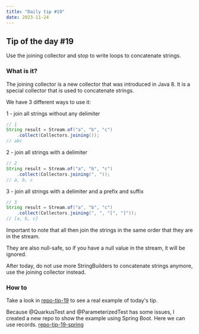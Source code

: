 ```yaml
---
title: "Daily tip #19"
date: 2023-11-24
---
```


## Tip of the day #19

Use the joining collector and stop to write loops to concatenate strings.


### What is it?

The joining collector is a new collector that was introduced in Java 8. 
It is a special collector that is used to concatenate strings. 

We have 3 different ways to use it:

1 - join all strings without any delimiter

```java
// 1
String result = Stream.of("a", "b", "c")
    .collect(Collectors.joining());
// abc
```

2 - join all strings with a delimiter

```java
// 2
String result = Stream.of("a", "b", "c")
    .collect(Collectors.joining(", "));
// a, b, c
```

3 - join all strings with a delimiter and a prefix and suffix

```java
// 3
String result = Stream.of("a", "b", "c")
    .collect(Collectors.joining(", ", "[", "]"));
// [a, b, c]
```
Important to note that all then join the strings in the same order that they are in the stream.

They are also null-safe, so if you have a null value in the stream, it will be ignored.

After today, do not use more StringBuilders to concatenate strings anymore, use the joining collector instead.

### How to

Take a look in [repo-tip-19](https://github.com/brunobaiano/tip-of-the-day/tree/main/tip-19) to see a real example of today's tip.

Because @QuarkusTest and @ParameterizedTest has some issues, I created a new repo to show the example using Spring Boot.
Here we can use records.
[repo-tip-19-spring](https://github.com/brunobaiano/tip-of-the-day/tree/main/tip-19-spring) 